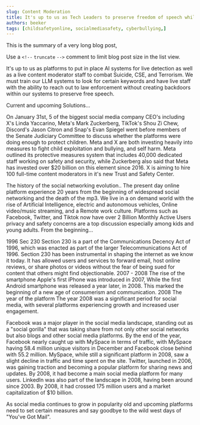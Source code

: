 ```yaml
---
slug: Content Moderation
title: It's up to us as Tech Leaders to preserve freedom of speech while protecting kids and young adults online
authors: beeker
tags: [childsafetyonline, socialmediasafety, cyberbullying,]
---
```


This is the summary of a very long blog post,

Use a `<!--` `truncate` `-->` comment to limit blog post size in the list view.

<!--truncate-->

It's up to us as platforms to put in place AI systems for live detection as well as a live content moderator staff to combat Suicide, CSE, and Terrorism. We must train our LLM systems to look for certain keywords and have live staff with the ability to reach out to law enforcement without creating backdoors within our systems to preserve free speech. 

Current and upcoming Solutions...

On January 31st, 
5 of the biggest social media company CEO's including X's Linda Yaccarino, Meta's Mark Zuckerberg, TikTok's Shou Zi Chew, Discord's Jason Citron and Snap's Evan Spiegel went before members of the Senate Judiciary Committee to discuss whether the platforms were doing enough to protect children. Meta and X are both investing heavily into measures to fight child exploitation and bullying, and self harm. Meta outlined its protective measures system that includes 40,000 dedicated staff working on safety and security, while Zuckerberg also said that Meta has invested over $20 billion on this element since 2016. X is aiming to hire 100 full-time content moderators in it's new Trust and Safety Center. 

The history of the social networking evolution..
The present day online platform experience
20 years from the beginning of widespread social networking and the death of the mp3. We live in a on demand world with the rise of Artificial Intelligence, electric and autonomous vehicles, Online video/music streaming, and a Remote work culture. Platforms such as Facebook, Twitter, and Tiktok now have over 2 Billion Monthly Active Users privacy and safety concerns are a top discussion especially among kids and young adults.
From the beginning...


1996 Sec 230
Section 230 is a part of the Communications Decency Act of 1996, which was enacted as part of the larger Telecommunications Act of 1996. 
Section 230 has been instrumental in shaping the internet as we know it today. It has allowed users and services to forward email, host online reviews, or share photos or videos without the fear of being sued for content that others might find objectionable.
2007 - 2008 The rise of the smartphone 
Apple's first iPhone was introduced in 2007, While the first Android smartphone was released a year later, in 2008. This marked the beginning of a new age of consumerism and communication. 
2008 The year of the platform
The year 2008 was a significant period for social media, with several platforms experiencing growth and increased user engagement.
 
Facebook was a major player in the social media landscape, standing out as a "social gorilla" that was taking share from not only other social networks but also blogs and other social media platforms. By the end of the year, Facebook nearly caught up with MySpace in terms of traffic, with MySpace having 58.4 million unique visitors in December and Facebook close behind with 55.2 million.
MySpace, while still a significant platform in 2008, saw a slight decline in traffic and time spent on the site.
Twitter, launched in 2006, was gaining traction and becoming a popular platform for sharing news and updates. By 2008, it had become a main social media platform for many users.
LinkedIn was also part of the landscape in 2008, having been around since 2003. By 2008, it had crossed 175 million users and a market capitalization of $10 billion.

As social media continues to grow in popularity old and upcoming platforms need to set certain measures and say goodbye to the wild west days of "You've Got Mail". 
